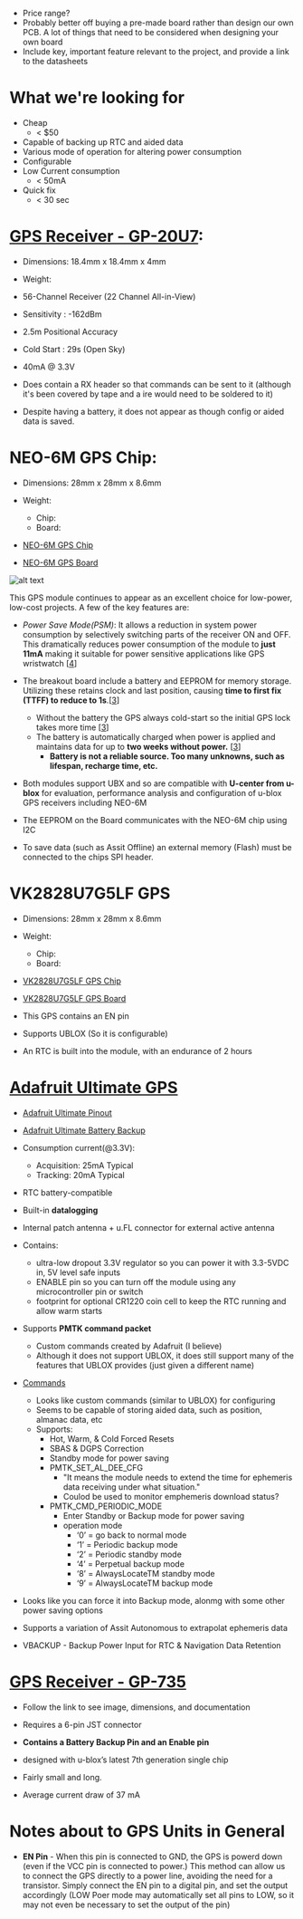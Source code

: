 * Price range?
* Probably better off buying a pre-made board rather than design our own PCB. A lot of things that need to be considered when designing your own board
 * Include key, important feature relevant to the project, and provide a link to the datasheets

 # What we're looking for
* Cheap
    * < $50
* Capable of backing up RTC and aided data
* Various mode of operation for altering power consumption
* Configurable
* Low Current consumption
    * < 50mA
* Quick fix
    * < 30 sec

 # [GPS Receiver - GP-20U7][GPS Receiver - GP-20U7 Specs]:

* Dimensions: 18.4mm x 18.4mm x 4mm
* Weight:  


 * 56-Channel Receiver (22 Channel All-in-View)
 * Sensitivity : -162dBm
 * 2.5m Positional Accuracy
 * Cold Start : 29s (Open Sky)
 * 40mA @ 3.3V


* Does contain a RX header so that commands can be sent to it (although it's been covered by tape and a ire would need to be soldered to it)
* Despite having a battery, it does not appear as though config or aided data is saved.

# NEO-6M GPS Chip:

* Dimensions: 28mm x 28mm x 8.6mm
* Weight:
    * Chip: 
    * Board:

* [NEO-6M GPS Chip][NEO-6M GPS Chip]
* [NEO-6M GPS Board][NEO-6M GPS Board]

![alt text][NEO-6M GPS Board Schematic]


This GPS module continues to appear as an excellent choice for low-power, low-cost projects. A few of the key features are:

* _Power Save Mode(PSM)_: It allows a reduction in system power consumption by selectively switching parts of the receiver ON and OFF. This dramatically reduces power consumption of the module to **just 11mA** making it suitable for power sensitive applications like GPS wristwatch [[4]]

* The breakout board include a battery and EEPROM for memory storage. Utilizing these retains clock and last position, causing **time to first fix (TTFF) to reduce to 1s**.[[3]]
    * Without the battery the GPS always cold-start so the initial GPS lock takes more time [[3]]
    * The battery is automatically charged when power is applied and maintains data for up to **two weeks without power.** [[3]]
        * **Battery is not a reliable source. Too many unknowns, such as lifespan, recharge time, etc.**

* Both modules support UBX and so are compatible with **U-center from u-blox** for evaluation, performance analysis and configuration of u-blox GPS receivers including NEO-6M

* The EEPROM on the Board communicates with the NEO-6M chip using I2C
* To save data (such as Assit Offline) an external memory (Flash) must be connected to the chips SPI header.


# VK2828U7G5LF GPS

* Dimensions: 28mm x 28mm x 8.6mm
* Weight:
    * Chip: 
    * Board:

* [VK2828U7G5LF GPS Chip][VK2828U7G5LF GPS Chip]
* [VK2828U7G5LF GPS Board][VK2828U7G5LF GPS Board]

* This GPS contains an EN pin
* Supports UBLOX (So it is configurable)
* An RTC is built into the module, with an endurance of 2 hours

# [Adafruit Ultimate GPS][Adafruit Ultimate GPS]

* [Adafruit Ultimate Pinout][Adafruit Ultimate Pinout]
* [Adafruit Ultimate Battery Backup][Adafruit Ultimate Battery Backup]

* Consumption current(@3.3V):
    * Acquisition: 25mA Typical
    * Tracking: 20mA Typical
* RTC battery-compatible
* Built-in **datalogging**
* Internal patch antenna + u.FL connector for external active antenna
* Contains:
    * ultra-low dropout 3.3V regulator so you can power it with 3.3-5VDC in, 5V level safe inputs
    * ENABLE pin so you can turn off the module using any microcontroller pin or switch
    * footprint for optional CR1220 coin cell to keep the RTC running and allow warm starts

* Supports **PMTK command packet** 
    * Custom commands created by Adafruit (I believe)
    * Although it does not support UBLOX, it does still support many of the features that UBLOX provides (just given a different name)

* [Commands][Adafruit Ultimate Commands]
    * Looks like custom commands (similar to UBLOX) for configuring
    * Seems to be capable of storing aided data, such as position, almanac data, etc
    * Supports:
        * Hot, Warm, & Cold Forced Resets
        * SBAS & DGPS Correction
        * Standby mode for power saving
        *  PMTK_SET_AL_DEE_CFG
            * "It means the module needs to extend the time for ephemeris data receiving under what situation."
            * Coulod be used to monitor emphemeris download status?
        * PMTK_CMD_PERIODIC_MODE 
            * Enter Standby or Backup mode for power saving
            *  operation mode
                * ‘0’ = go back to normal mode
                 * ‘1’ = Periodic backup mode
                 * ‘2’ = Periodic standby mode
                 * ‘4’ = Perpetual backup mode
                 * ‘8’ = AlwaysLocateTM standby mode
                 * ‘9’ = AlwaysLocateTM backup mode 
* Looks like you can force it into Backup mode, alonmg with some other power saving options
* Supports a variation of Assit Autonomous to extrapolat ephemeris data
* VBACKUP - Backup Power Input for RTC & Navigation Data Retention


# [GPS Receiver - GP-735][GPS Receiver - GP-735]
* Follow the link to see image, dimensions, and documentation

* Requires a 6-pin JST connector
* **Contains a Battery Backup Pin and an Enable pin**
* designed with u-blox’s latest 7th generation single chip
* Fairly small and long. 

* Average current draw of 37 mA

# Notes about to GPS Units in General

* **EN Pin** - When this pin is connected to GND, the GPS is powerd down (even if the VCC pin is connected to power.) This method can allow us to connect the GPS directly to a power line, avoiding the need for a transistor. Simply connect the EN pin to a digital pin, and set the output accordingly (LOW Poer mode may automatically set all pins to LOW, so it may not even be necessary to set the output of the pin)



[GPS Receiver - GP-20U7 Specs]: https://cdn.sparkfun.com/datasheets/GPS/GP-20U7.pdf

[NEO-6M GPS Chip]: https://www.u-blox.com/en/product/neo-6-series#tab-documentation-resources
[NEO-6M GPS Board]: https://lastminuteengineers.com/neo6m-gps-arduino-tutorial/
[NEO-6M GPS Board Schematic]: http://wiki.sunfounder.cc/images/f/f1/Gsdg.png

[VK2828U7G5LF GPS Chip]: https://www.u-blox.com/en/product/ubx-m8030-series#tab-document-resources
[VK2828U7G5LF GPS Board]: https://abra-electronics.com/wireless/gps/modules/vk2828u7g5lf-ttl-ublox-gps-module-with-antenna.html

[Adafruit Ultimate GPS]: https://learn.adafruit.com/adafruit-ultimate-gps/overview
[Adafruit Ultimate Pinout]: https://learn.adafruit.com/adafruit-ultimate-gps/pinouts
[Adafruit Ultimate Battery Backup]: https://learn.adafruit.com/adafruit-ultimate-gps/battery-backup
[Adafruit Ultimate Commands]: https://cdn-shop.adafruit.com/datasheets/PMTK+command+packet-Complete-C39-A01.pdf

[GPS Receiver - GP-735]: https://www.sparkfun.com/products/13670


[1]: https://lastminuteengineers.com/neo6m-gps-arduino-tutorial/
[2]: https://www.sparkfun.com/pages/GPS_Guide
[3]: https://lastminuteengineers.com/neo6m-gps-arduino-tutorial/
[4]: https://learn.sparkfun.com/tutorials/gps-basics/all

